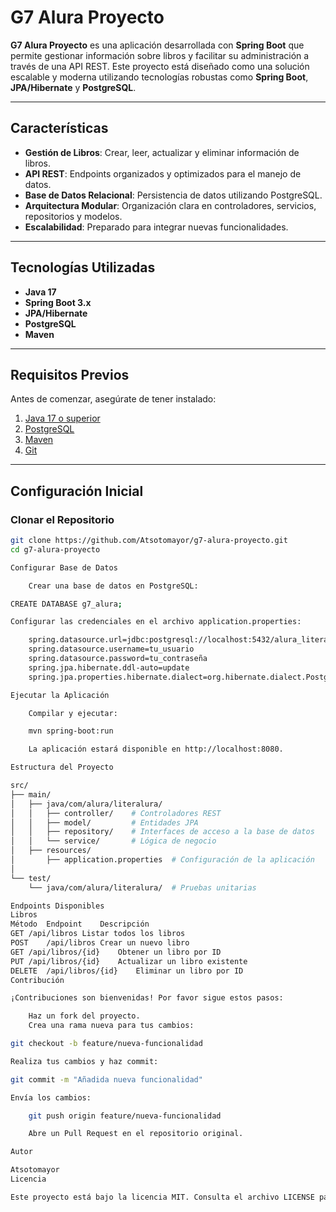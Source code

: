# G7 Alura Proyecto

**G7 Alura Proyecto** es una aplicación desarrollada con **Spring Boot** que permite gestionar información sobre libros y facilitar su administración a través de una API REST. Este proyecto está diseñado como una solución escalable y moderna utilizando tecnologías robustas como **Spring Boot**, **JPA/Hibernate** y **PostgreSQL**.

---

## Características

- **Gestión de Libros**: Crear, leer, actualizar y eliminar información de libros.
- **API REST**: Endpoints organizados y optimizados para el manejo de datos.
- **Base de Datos Relacional**: Persistencia de datos utilizando PostgreSQL.
- **Arquitectura Modular**: Organización clara en controladores, servicios, repositorios y modelos.
- **Escalabilidad**: Preparado para integrar nuevas funcionalidades.

---

## Tecnologías Utilizadas

- **Java 17**
- **Spring Boot 3.x**
- **JPA/Hibernate**
- **PostgreSQL**
- **Maven**

---

## Requisitos Previos

Antes de comenzar, asegúrate de tener instalado:

1. [Java 17 o superior](https://www.oracle.com/java/technologies/javase-downloads.html)
2. [PostgreSQL](https://www.postgresql.org/download/)
3. [Maven](https://maven.apache.org/download.cgi)
4. [Git](https://git-scm.com/)

---

## Configuración Inicial

### Clonar el Repositorio

```bash
git clone https://github.com/Atsotomayor/g7-alura-proyecto.git
cd g7-alura-proyecto

Configurar Base de Datos

    Crear una base de datos en PostgreSQL:

CREATE DATABASE g7_alura;

Configurar las credenciales en el archivo application.properties:

    spring.datasource.url=jdbc:postgresql://localhost:5432/alura_literatura
    spring.datasource.username=tu_usuario
    spring.datasource.password=tu_contraseña
    spring.jpa.hibernate.ddl-auto=update
    spring.jpa.properties.hibernate.dialect=org.hibernate.dialect.PostgreSQLDialect

Ejecutar la Aplicación

    Compilar y ejecutar:

    mvn spring-boot:run

    La aplicación estará disponible en http://localhost:8080.

Estructura del Proyecto

src/
├── main/
│   ├── java/com/alura/literalura/
│   │   ├── controller/    # Controladores REST
│   │   ├── model/         # Entidades JPA
│   │   ├── repository/    # Interfaces de acceso a la base de datos
│   │   └── service/       # Lógica de negocio
│   ├── resources/
│       ├── application.properties  # Configuración de la aplicación
│      
└── test/
    └── java/com/alura/literalura/  # Pruebas unitarias

Endpoints Disponibles
Libros
Método	Endpoint	Descripción
GET	/api/libros	Listar todos los libros
POST	/api/libros	Crear un nuevo libro
GET	/api/libros/{id}	Obtener un libro por ID
PUT	/api/libros/{id}	Actualizar un libro existente
DELETE	/api/libros/{id}	Eliminar un libro por ID
Contribución

¡Contribuciones son bienvenidas! Por favor sigue estos pasos:

    Haz un fork del proyecto.
    Crea una rama nueva para tus cambios:

git checkout -b feature/nueva-funcionalidad

Realiza tus cambios y haz commit:

git commit -m "Añadida nueva funcionalidad"

Envía los cambios:

    git push origin feature/nueva-funcionalidad

    Abre un Pull Request en el repositorio original.

Autor

Atsotomayor
Licencia

Este proyecto está bajo la licencia MIT. Consulta el archivo LICENSE para más detalles.


